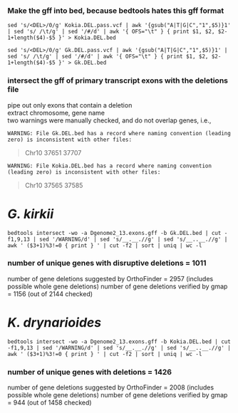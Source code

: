 
### Make the gff into bed, because bedtools hates this gff format
`sed 's/<DEL>/0/g' Kokia.DEL.pass.vcf | awk '{gsub("A|T|G|C","1",$5)}1' | sed 's/ /\t/g' | sed '/#/d' | awk '{ OFS="\t" } { print $1, $2, $2-1+length($4)-$5 }' > Kokia.DEL.bed` 

`sed 's/<DEL>/0/g' Gk.DEL.pass.vcf | awk '{gsub("A|T|G|C","1",$5)}1' | sed 's/ /\t/g' | sed '/#/d' | awk '{ OFS="\t" } { print $1, $2, $2-1+length($4)-$5 }' > Gk.DEL.bed`


### intersect the gff of primary transcript exons with the deletions file  
pipe out only exons that contain a deletion  
extract chromosome, gene name  
two warnings were manually checked, and do not overlap genes, i.e.,  

`WARNING: File Gk.DEL.bed has a record where naming convention (leading zero) is inconsistent with other files:  `
> Chr10   37651   37707


`WARNING: File Kokia.DEL.bed has a record where naming convention (leading zero) is inconsistent with other files:  `
> Chr10   37565   37585


# _G. kirkii_

`bedtools intersect -wo -a Dgenome2_13.exons.gff -b Gk.DEL.bed | cut -f1,9,13 | sed '/WARNING/d' | sed 's/__.__.//g' | sed 's/__..__.//g' | awk ' ($3+1)%3!=0 { print } ' | cut -f2 | sort | uniq | wc -l`

### number of unique genes with disruptive deletions = 1011
number of gene deletions suggested by OrthoFinder = 2957 (includes possible whole gene deletions)
number of gene deletions verified by gmap = 1156 (out of 2144 checked)


# _K. drynarioides_

`bedtools intersect -wo -a Dgenome2_13.exons.gff -b Kokia.DEL.bed | cut -f1,9,13 | sed '/WARNING/d' | sed 's/__.__.//g' | sed 's/__..__.//g' | awk ' ($3+1)%3!=0 { print } ' | cut -f2 | sort | uniq | wc -l`

### number of unique genes with deletions = 1426
number of gene deletions suggested by OrthoFinder = 2008 (includes possible whole gene deletions)
number of gene deletions verified by gmap = 944 (out of 1458 checked)

